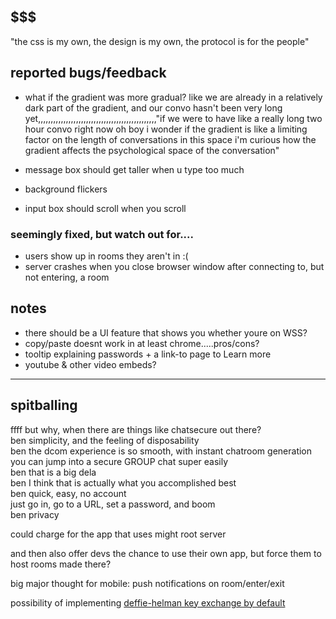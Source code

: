 ## $$$

"the css is my own, the design is my own, the protocol is for the people"

## reported bugs/feedback
- what if the gradient was more gradual? like we are already in a relatively dark part of the gradient, and our convo hasn't been very long yet,,,,,,,,,,,,,,,,,,,,,,,,,,,,,,,,,,,,,,,,,,,,,,,"if we were to have like a really long two hour convo right now
oh boy
i wonder if the gradient is like a limiting factor on the length of conversations in this space
i'm curious how the gradient affects the psychological space of the conversation"

- message box should get taller when u type too much
- background flickers
- input box should scroll when you scroll

### seemingly fixed, but watch out for....
- users show up in rooms they aren't in :(
- server crashes when you close browser window after connecting to, but not entering, a room

## notes
- there should be a UI feature that shows you whether youre on WSS?
- copy/paste doesnt work in at least chrome.....pros/cons?
- tooltip explaining passwords + a link-to page to Learn more
- youtube & other video embeds?


-----
## spitballing

ffff	but why, when there are things like chatsecure out there?  
ben	simplicity, and the feeling of disposability  
ben	the dcom experience is so smooth, with instant chatroom generation  
you can jump into a secure GROUP chat super easily  
ben	that is a big dela  
ben	I think that is actually what you accomplished best  
ben	quick, easy, no account   
just go in, go to a URL, set a password, and boom  
ben	privacy  


could charge for the app that uses might root server

and then also offer devs the chance to use their own app, but force them to host rooms made there?

big major thought for mobile: push notifications on room/enter/exit

possibility of implementing [deffie-helman key exchange by default](http://crypto.stackexchange.com/questions/1150/encrypting-and-obscuring-data-between-site-user-without-ssl)